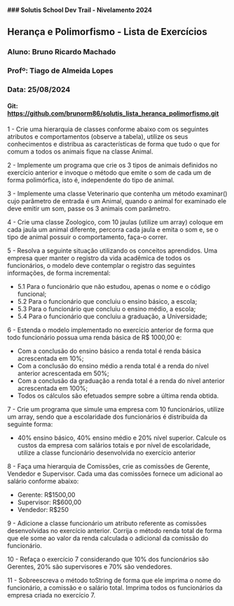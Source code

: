 #### ### Solutis School Dev Trail - Nivelamento 2024

## Herança e Polimorfismo - Lista de Exercícios

### Aluno: Bruno Ricardo Machado
### Profº: Tiago de Almeida Lopes
### Data: 25/08/2024
#### Git: https://github.com/brunorm86/solutis_lista_heranca_polimorfismo.git

1 - Crie uma hierarquia de classes conforme abaixo com os seguintes atributos e comportamentos (observe a tabela), utilize os seus conhecimentos e distribua as características de forma que tudo o que for comum a todos os animais fique na classe Animal.

2 - Implemente um programa que crie os 3 tipos de animais definidos no exercício anterior e invoque o método que emite o som de cada um de forma polimórfica, isto é, independente do tipo de animal.

3 - Implemente uma classe Veterinario que contenha um método examinar() cujo parâmetro de entrada é um Animal, quando o animal for examinado ele deve emitir um som, passe os 3 animais com parâmetro.

4 - Crie uma classe Zoologico, com 10 jaulas (utilize um array) coloque em cada jaula um animal diferente, percorra cada jaula e emita o som e, se o tipo de animal possuir o comportamento, faça-o correr.

5 - Resolva a seguinte situação utilizando os conceitos aprendidos. Uma empresa quer manter o registro da vida acadêmica de todos os funcionários, o modelo deve contemplar o registro das seguintes informações, de forma incremental:
- 5.1 Para o funcionário que não estudou, apenas o nome e o código funcional;
- 5.2 Para o funcionário que concluiu o ensino básico, a escola;
- 5.3 Para o funcionário que concluiu o ensino médio, a escola;
- 5.4 Para o funcionário que concluiu a graduação, a Universidade;

6 - Estenda o modelo implementado no exercício anterior de forma que todo funcionário possua uma renda básica de R$ 1000,00 e:
- Com a conclusão do ensino básico a renda total é renda básica acrescentada em 10%;
- Com a conclusão do ensino médio a renda total é a renda do nível anterior acrescentada em 50%;
- Com a conclusão da graduação a renda total é a renda do nível anterior acrescentada em 100%;
- Todos os cálculos são efetuados sempre sobre a última renda obtida.

7 - Crie um programa que simule uma empresa com 10 funcionários, utilize um array, sendo que a escolaridade dos funcionários é distribuída da seguinte forma:
- 40% ensino básico, 40% ensino médio e 20% nível superior. Calcule os custos da empresa com salários totais e por nível de escolaridade, utilize a classe funcionário desenvolvida no exercício anterior

8 - Faça uma hierarquia de Comissões, crie as comissões de Gerente, Vendedor e Supervisor. Cada uma das comissões fornece um adicional ao salário conforme abaixo:
- Gerente: R$1500,00
- Supervisor: R$600,00
- Vendedor: R$250

9 - Adicione a classe funcionário um atributo referente as comissões desenvolvidas no exercício anterior. Corrija o método renda total de forma que ele some ao valor da renda calculada o adicional da comissão do funcionário.

10 - Refaça o exercício 7 considerando que 10% dos funcionários são Gerentes, 20% são supervisores e 70% são vendedores.

11 - Sobreescreva o método toString de forma que ele imprima o nome do funcionário, a comissão e o salário total. Imprima todos os funcionários da empresa criada no exercício 7.
